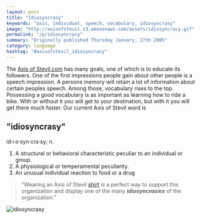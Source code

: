 ```yaml
---
layout: post
title: "Idiosyncrasy"
keywords: "axis, individual, speech, vocabulary, idiosyncrasy"
image: "http://axisofstevil.s3.amazonaws.com/assets/idiosyncracy.gif"
permalink: "/p/idiosyncracy"
summary: "Originally published Thursday January, 27th 2005"
category: language
hashtag: "#axisofstevil_idiosyncracy"
---
```


[id_1]: http://axisofstevil.s3.amazonaws.com/assets/idiosyncracy.gif "idiosyncrasy"
The [Axis of Stevil.com](/ "Axis of Stevil.com") has many goals, one of which is to educate its followers. One of the first impressions people gain about other people is a speech impression. A persons memory will retain a lot of information about certain peoples speech. Among those, vocabulary rises to the top. Possessing a good vocabulary is as important as learning how to ride a bike. With or without it you will get to your destination, but with it you will get there much faster. Our current Axis of Stevil word is

## "idiosyncrasy" ##

id·i·o·syn·cra·sy; n.

1. A structural or behavioral characteristic peculiar to an individual or group.
2. A physiological or temperamental peculiarity.
3. An unusual individual reaction to food or a drug
 
> "Wearing an Axis of Stevil [shirt](/shirts "shirt") is a perfect way to support this organization and display one of the many ***idiosyncrasies*** of the organization."

![idiosyncrasy][id_1]
